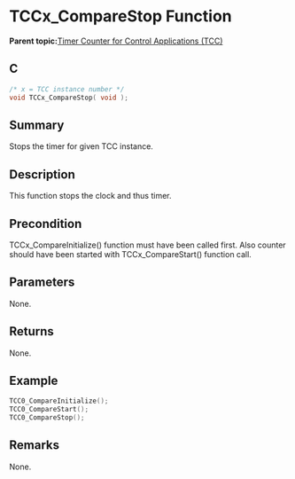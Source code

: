# TCCx\_CompareStop Function

**Parent topic:**[Timer Counter for Control Applications \(TCC\)](GUID-CCA150A8-2C66-40B2-9C35-D7F3473720AE.md)

## C

```c
/* x = TCC instance number */
void TCCx_CompareStop( void );
```

## Summary

Stops the timer for given TCC instance.

## Description

This function stops the clock and thus timer.

## Precondition

TCCx\_CompareInitialize\(\) function must have been called first. Also counter should have been started with TCCx\_CompareStart\(\) function call.

## Parameters

None.

## Returns

None.

## Example

```c
TCC0_CompareInitialize();
TCC0_CompareStart();
TCC0_CompareStop();
```

## Remarks

None.

